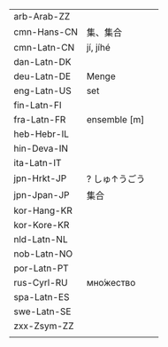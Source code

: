 | | | |
|-|-|-|
| arb-Arab-ZZ |  |  |
| cmn-Hans-CN | 集、集合 |  |
| cmn-Latn-CN | jí, jíhé |  |
| dan-Latn-DK |  |  |
| deu-Latn-DE | Menge |  |
| eng-Latn-US | set |  |
| fin-Latn-FI |  |  |
| fra-Latn-FR | ensemble [m] |  |
| heb-Hebr-IL |  |  |
| hin-Deva-IN |  |  |
| ita-Latn-IT |  |  |
| jpn-Hrkt-JP | ? しゅ↑うごう |  |
| jpn-Jpan-JP | 集合 |  |
| kor-Hang-KR |  |  |
| kor-Kore-KR |  |  |
| nld-Latn-NL |  |  |
| nob-Latn-NO |  |  |
| por-Latn-PT |  |  |
| rus-Cyrl-RU | мно́жество |  |
| spa-Latn-ES |  |  |
| swe-Latn-SE |  |  |
| zxx-Zsym-ZZ |  |  |
|  |  |  |
